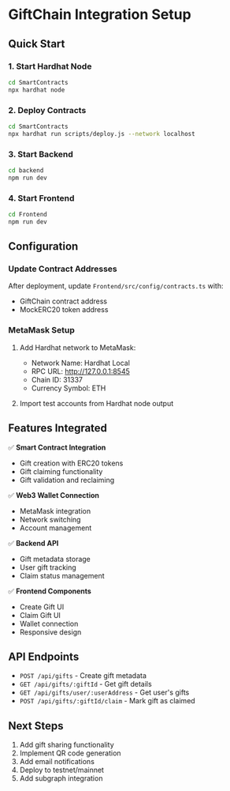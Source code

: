 # GiftChain Integration Setup

## Quick Start

### 1. Start Hardhat Node
```bash
cd SmartContracts
npx hardhat node
```

### 2. Deploy Contracts
```bash
cd SmartContracts
npx hardhat run scripts/deploy.js --network localhost
```

### 3. Start Backend
```bash
cd backend
npm run dev
```

### 4. Start Frontend
```bash
cd Frontend
npm run dev
```

## Configuration

### Update Contract Addresses
After deployment, update `Frontend/src/config/contracts.ts` with:
- GiftChain contract address
- MockERC20 token address

### MetaMask Setup
1. Add Hardhat network to MetaMask:
   - Network Name: Hardhat Local
   - RPC URL: http://127.0.0.1:8545
   - Chain ID: 31337
   - Currency Symbol: ETH

2. Import test accounts from Hardhat node output

## Features Integrated

✅ **Smart Contract Integration**
- Gift creation with ERC20 tokens
- Gift claiming functionality
- Gift validation and reclaiming

✅ **Web3 Wallet Connection**
- MetaMask integration
- Network switching
- Account management

✅ **Backend API**
- Gift metadata storage
- User gift tracking
- Claim status management

✅ **Frontend Components**
- Create Gift UI
- Claim Gift UI
- Wallet connection
- Responsive design

## API Endpoints

- `POST /api/gifts` - Create gift metadata
- `GET /api/gifts/:giftId` - Get gift details
- `GET /api/gifts/user/:userAddress` - Get user's gifts
- `POST /api/gifts/:giftId/claim` - Mark gift as claimed

## Next Steps

1. Add gift sharing functionality
2. Implement QR code generation
3. Add email notifications
4. Deploy to testnet/mainnet
5. Add subgraph integration